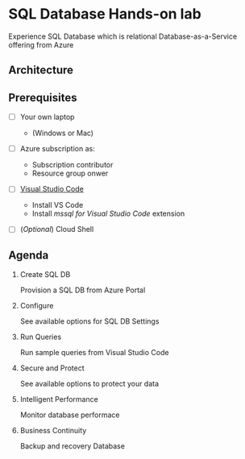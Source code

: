 # SQL Database Hands-on lab

Experience SQL Database which is relational Database-as-a-Service offering from Azure

## Architecture

## Prerequisites

- [ ] Your own laptop
    * (Windows or Mac)

- [ ] Azure subscription as:
    * Subscription contributor 
    * Resource group onwer

- [ ] [Visual Studio Code](https://docs.microsoft.com/en-us/sql/linux/sql-server-linux-develop-use-vscode?view=sql-server-2017)
    * Install VS Code
    * Install _mssql for Visual Studio Code_ extension

- [ ] (_Optional_) Cloud Shell

## Agenda

01. Create SQL DB

    Provision a SQL DB from Azure Portal

02. Configure

    See available options for SQL DB Settings

03. Run Queries

    Run sample queries from Visual Studio Code

04. Secure and Protect

    See available options to protect your data

05. Intelligent Performance

    Monitor database performace

06. Business Continuity

    Backup and recovery Database